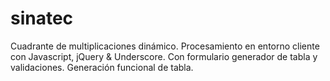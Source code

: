 # sinatec
Cuadrante de multiplicaciones dinámico. Procesamiento en entorno cliente con Javascript, jQuery &amp; Underscore. Con formulario generador de tabla y validaciones. Generación funcional de tabla.
